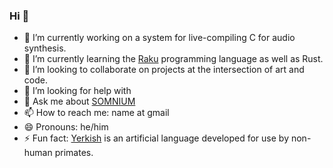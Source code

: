 ### Hi 👋

- 🔭 I’m currently working on a system for live-compiling C for audio synthesis.
- 🌱 I’m currently learning the [Raku](https://www.raku.org/) programming language as well as Rust.
- 👯 I’m looking to collaborate on projects at the intersection of art and code.
- 🤔 I’m looking for help with 
- 💬 Ask me about [SOMNIUM](https://www.youtube.com/watch?v=rNEHmrmx7EI)
- 📫 How to reach me: name at gmail
- 😄 Pronouns: he/him
- ⚡ Fun fact: [Yerkish](https://www.alexstonethinkingstrings.com/446415098) is an artificial language developed for use by non-human primates.


<!--
**kybr/kybr** is a ✨ _special_ ✨ repository because its `README.md` (this file) appears on your GitHub profile.

Here are some ideas to get you started:

- 🔭 I’m currently working on ...
- 🌱 I’m currently learning ...
- 👯 I’m looking to collaborate on ...
- 🤔 I’m looking for help with ...
- 💬 Ask me about ...
- 📫 How to reach me: ...
- 😄 Pronouns: ...
- ⚡ Fun fact: ...
-->
